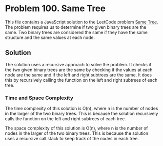 # Problem 100. Same Tree

This file contains a JavaScript solution to the LeetCode problem [Same Tree](https://leetcode.com/problems/same-tree/). The problem requires us to determine if two given binary trees are the same. Two binary trees are considered the same if they have the same structure and the same values at each node.

## Solution

The solution uses a recursive approach to solve the problem. It checks if the two given binary trees are the same by checking if the values at each node are the same and if the left and right subtrees are the same. It does this by recursively calling the function on the left and right subtrees of each tree.

### Time and Space Complexity

The time complexity of this solution is O(n), where n is the number of nodes in the larger of the two binary trees. This is because the solution recursively calls the function on the left and right subtrees of each tree.

The space complexity of this solution is O(n), where n is the number of nodes in the larger of the two binary trees. This is because the solution uses a recursive call stack to keep track of the nodes in each tree.
